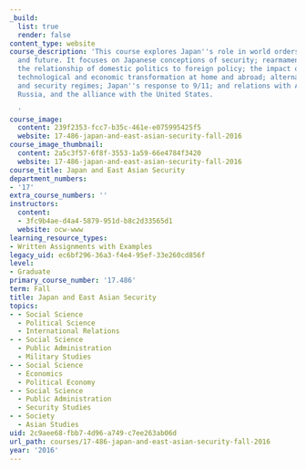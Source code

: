 ```yaml
---
_build:
  list: true
  render: false
content_type: website
course_description: 'This course explores Japan''s role in world orders, past, present,
  and future. It focuses on Japanese conceptions of security; rearmament debates;
  the relationship of domestic politics to foreign policy; the impact of Japanese
  technological and economic transformation at home and abroad; alternative trade
  and security regimes; Japan''s response to 9/11; and relations with Asian neighbors,
  Russia, and the alliance with the United States.

  '
course_image:
  content: 239f2353-fcc7-b35c-461e-e075995425f5
  website: 17-486-japan-and-east-asian-security-fall-2016
course_image_thumbnail:
  content: 2a5c3f57-6f8f-3553-1a59-66e4784f3420
  website: 17-486-japan-and-east-asian-security-fall-2016
course_title: Japan and East Asian Security
department_numbers:
- '17'
extra_course_numbers: ''
instructors:
  content:
  - 3fc9b4ae-d4a4-5879-951d-b8c2d33565d1
  website: ocw-www
learning_resource_types:
- Written Assignments with Examples
legacy_uid: ec6bf296-36a3-f4e4-95ef-33e260cd856f
level:
- Graduate
primary_course_number: '17.486'
term: Fall
title: Japan and East Asian Security
topics:
- - Social Science
  - Political Science
  - International Relations
- - Social Science
  - Public Administration
  - Military Studies
- - Social Science
  - Economics
  - Political Economy
- - Social Science
  - Public Administration
  - Security Studies
- - Society
  - Asian Studies
uid: 2c9aee68-fbb7-4d96-a749-c7ee263ab06d
url_path: courses/17-486-japan-and-east-asian-security-fall-2016
year: '2016'
---
```

